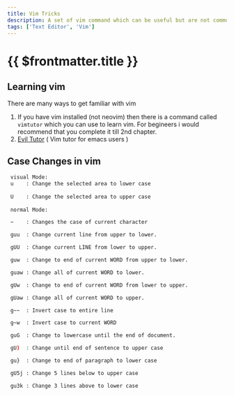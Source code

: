 ```yaml
---
title: Vim Tricks
description: A set of vim command which can be useful but are not commonly found
tags: ['Text Editor', 'Vim']
---
```


# {{ $frontmatter.title }}
## Learning vim
There are many ways to get familiar with vim
1. If you have vim installed (not neovim) then there is a command called `vimtutor` which you can use to learn vim.
   For begineers i would recommend that you complete it till 2nd chapter.
2. [Evil Tutor](/guide/Emacs/GettingStarted.md) ( Vim tutor for emacs users )

## Case Changes in vim
```sh
 visual Mode:
 u    : Change the selected area to lower case
 
 U    : Change the selected area to upper case
 
 normal Mode:

 ~    : Changes the case of current character

 guu  : Change current line from upper to lower.

 gUU  : Change current LINE from lower to upper.

 guw  : Change to end of current WORD from upper to lower.

 guaw : Change all of current WORD to lower.

 gUw  : Change to end of current WORD from lower to upper.

 gUaw : Change all of current WORD to upper.

 g~~  : Invert case to entire line

 g~w  : Invert case to current WORD

 guG  : Change to lowercase until the end of document.

 gU)  : Change until end of sentence to upper case

 gu}  : Change to end of paragraph to lower case

 gU5j : Change 5 lines below to upper case

 gu3k : Change 3 lines above to lower case
```

